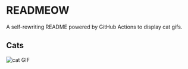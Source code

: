 # READMEOW

A self-rewriting README powered by GitHub Actions to display cat gifs.

## Cats

![cat GIF](https://media2.giphy.com/media/6byDVsPwzrz9K/200.gif?cid=9acd02dafk4wsmpv8hc8dh6zs1x14sxwxugv2s0d39gffeo5&ep=v1_gifs_search&rid=200.gif&ct=g)
